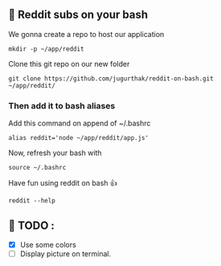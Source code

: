## 📖 Reddit subs on your bash

We gonna create a repo to host our application
```
mkdir -p ~/app/reddit
```
Clone this git repo on our new folder
```
git clone https://github.com/jugurthak/reddit-on-bash.git ~/app/reddit/
```
### Then add it to bash aliases
Add this command on append of ~/.bashrc
```
alias reddit='node ~/app/reddit/app.js'
```
Now, refresh your bash with 
```
source ~/.bashrc
```

Have fun using reddit on bash 👍
```
reddit --help
```

## 🚀 TODO : 
- [x] Use some colors
- [ ] Display picture on terminal.